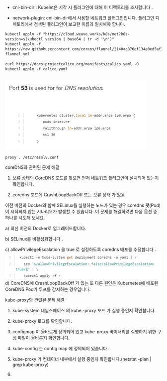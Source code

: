 - cni-bin-dir :    Kubelet은 시작 시 플러그인에 대해 이 디렉토리를 조사합니다 .

- network-plugin: cni-bin-dir에서 사용할 네트워크 플러그인입니다. 플러그인 디렉토리에서 검색된 플러그인이 보고한 이름과 일치해야 합니다.
```
kubectl apply -f "https://cloud.weave.works/k8s/net?k8s-version=$(kubectl version | base64 | tr -d '\n')"
kubectl apply -f               https://raw.githubusercontent.com/coreos/flannel/2140ac876ef134e0ed5af15c65e414cf26827915/Documentation/kube-flannel.yml

curl https://docs.projectcalico.org/manifests/calico.yaml -O  
kubectl apply -f calico.yaml 
  
```
![img.png](img.png)

```
proxy . /etc/resolv.conf
```
coreDNS와 관련된 문제 해결
1. 보류 상태의 CoreDNS 포드를 찾으면 먼저 네트워크 플러그인이 설치되어 있는지 확인합니다.

2. coredns 포드에 CrashLoopBackOff 또는 오류 상태 가 있음

이전 버전의 Docker와 함께 SELinux를 실행하는 노드가 있는 경우 coredns 팟(Pod)이 시작되지 않는 시나리오가 발생할 수 있습니다. 이 문제를 해결하려면 다음 옵션 중 하나를 시도해 보세요.

a) 최신 버전의 Docker로 업그레이드합니다.

b) SELinux를 비활성화합니다 .

c) allowPrivilegeEscalation 을 true 로 설정하도록 coredns 배포를 수정합니다 .
![img_1.png](img_1.png)
d) CoreDNS에 CrashLoopBackOff 가 있는 또 다른 원인은 Kubernetes에 배포된 CoreDNS Pod가 루프를 감지하는 경우입니다.

kube-proxy와 관련된 문제 해결
1. kube-system 네임스페이스 의 kube -proxy 포드 가 실행 중인지 확인합니다.

2. kube-proxy 로그를 확인합니다.

3. configmap 이 올바르게 정의되어 있고 kube-proxy 바이너리를 실행하기 위한 구성 파일이 올바른지 확인합니다.

4. kube-config 는 config map 에 정의되어 있습니다 .

5. kube-proxy 가 컨테이너 내부에서 실행 중인지 확인합니다.(netstat -plan | grep kube-proxy)
6. 